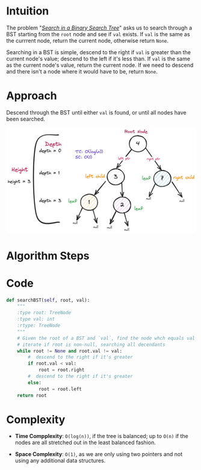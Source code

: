 # Intuition

The problem "*[Search in a Binary Search Tree](https://leetcode.com/problems/search-in-a-binary-search-tree/)*" asks us to search through a BST starting from the `root` node and see if `val` exists. If `val` is the same as the currrent node, return the current node, otherwise return `None`.

Searching in a BST is simple, descend to the right if `val` is greater than the current node's value; descend to the left if it's less than. If `val` is the same as the current node's value, return the current node. If we need to descend and there isn't a node where it would have to be, return `None`.

# Approach

Descend through the BST until either `val` is found, or until all nodes have been searched.

![BST](./searchBST.png)

# Algorithm Steps

# Code

```python
def searchBST(self, root, val):
    """
    :type root: TreeNode
    :type val: int
    :rtype: TreeNode
    """
    # Given the root of a BST and `val`, find the node whch equals val
    # iterate if root is non-null, searching all decendants
    while root != None and root.val != val:
        #  descend to the right if it's greater
        if root.val < val:
            root = root.right
        #  descend to the right if it's greater
        else:
            root = root.left
    return root
```

# Complexity

- **Time Compplexity**: `O(log(n))`, if the tree is balanced; up to `O(n)` if the nodes are all stretched out in the least balanced fashion.

- **Space Complexity**: `O(1)`, as we are only using two pointers and not using any additional data structures.

